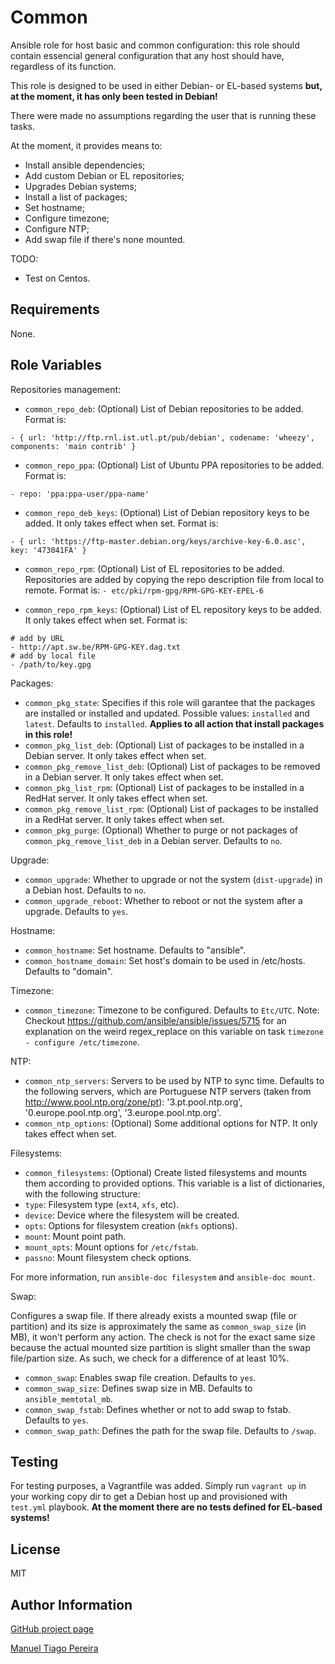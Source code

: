 Common
========

Ansible role for host basic and common configuration: this role should contain essencial general configuration that any host should have, regardless of its function.

This role is designed to be used in either Debian- or EL-based systems **but, at the moment, it has only been tested in Debian!**

There were made no assumptions regarding the user that is running these tasks.

At the moment, it provides means to:

* Install ansible dependencies;
* Add custom Debian or EL repositories;
* Upgrades Debian systems;
* Install a list of packages;
* Set hostname;
* Configure timezone;
* Configure NTP;
* Add swap file if there's none mounted.

TODO:

* Test on Centos.

Requirements
------------

None.

Role Variables
--------------

Repositories management:

* `common_repo_deb`: (Optional) List of Debian repositories to be added. Format is:
```
- { url: 'http://ftp.rnl.ist.utl.pt/pub/debian', codename: 'wheezy', components: 'main contrib' }
```
* `common_repo_ppa`: (Optional) List of Ubuntu PPA repositories to be added. Format is:
```
- repo: 'ppa:ppa-user/ppa-name'
```
* `common_repo_deb_keys`: (Optional) List of Debian repository keys to be added. It only takes effect when set. Format is:
```
- { url: 'https://ftp-master.debian.org/keys/archive-key-6.0.asc', key: '473041FA' }
```

* `common_repo_rpm`: (Optional) List of EL repositories to be added. Repositories are added by copying the repo description file from local to remote. Format is:
```- etc/pki/rpm-gpg/RPM-GPG-KEY-EPEL-6```

* `common_repo_rpm_keys`: (Optional) List of EL repository keys to be added. It only takes effect when set. Format is:
```
# add by URL
- http://apt.sw.be/RPM-GPG-KEY.dag.txt
# add by local file
- /path/to/key.gpg
```

Packages:

* `common_pkg_state`: Specifies if this role will garantee that the packages are installed or installed and updated. Possible values: `installed` and `latest`. Defaults to `installed`. **Applies to all action that install packages in this role!**
* `common_pkg_list_deb`: (Optional) List of packages to be installed in a Debian server. It only takes effect when set.
* `common_pkg_remove_list_deb`: (Optional) List of packages to be removed in a Debian server. It only takes effect when set.
* `common_pkg_list_rpm`: (Optional) List of packages to be installed in a RedHat server. It only takes effect when set.
* `common_pkg_remove_list_rpm`: (Optional) List of packages to be installed in a RedHat server. It only takes effect when set.
* `common_pkg_purge`: (Optional) Whether to purge or not packages of `common_pkg_remove_list_deb` in a Debian server. Defaults to `no`.

Upgrade:

* `common_upgrade`: Whether to upgrade or not the system (`dist-upgrade`) in a Debian host. Defaults to `no`.
* `common_upgrade_reboot`: Whether to reboot or not the system after a upgrade. Defaults to `yes`.

Hostname:

* `common_hostname`: Set hostname. Defaults to "ansible".
* `common_hostname_domain`: Set host's domain to be used in /etc/hosts. Defaults to "domain".

Timezone:

* `common_timezone`: Timezone to be configured. Defaults to `Etc/UTC`. Note: Checkout https://github.com/ansible/ansible/issues/5715 for an explanation on the weird regex_replace on this variable on task `timezone - configure /etc/timezone`.

NTP:

* `common_ntp_servers`: Servers to be used by NTP to sync time. Defaults to the following servers, which are Portuguese NTP servers (taken from http://www.pool.ntp.org/zone/pt): '3.pt.pool.ntp.org', '0.europe.pool.ntp.org', '3.europe.pool.ntp.org'.
* `common_ntp_options`: (Optional) Some additional options for NTP. It only takes effect when set.

Filesystems:

* `common_filesystems`: (Optional) Create listed filesystems and mounts them according to provided options. This variable is a list of dictionaries, with the following structure:
* `type`: Filesystem type (`ext4`, `xfs`, etc).
* `device`: Device where the filesystem will be created.
* `opts`: Options for filesystem creation (`mkfs` options).
* `mount`: Mount point path.
* `mount_opts`: Mount options for `/etc/fstab`.
* `passno`: Mount filesystem check options.

For more information, run `ansible-doc filesystem` and `ansible-doc mount`.

Swap:

Configures a swap file. If there already exists a mounted swap (file or partition) and its size is approximately the same as `common_swap_size` (in MB), it won't perform any action.
The check is not for the exact same size because the actual mounted size partition is slight smaller than the swap file/partion size. As such, we check for a difference of at least 10%.

* `common_swap`: Enables swap file creation. Defaults to `yes`.
* `common_swap_size`: Defines swap size in MB. Defaults to `ansible_memtotal_mb`.
* `common_swap_fstab`: Defines whether or not to add swap to fstab. Defaults to `yes`.
* `common_swap_path`: Defines the path for the swap file. Defaults to `/swap`.

Testing
-------

For testing purposes, a Vagrantfile was added. Simply run ```vagrant up``` in your working copy dir to get a Debian host up and provisioned with ```test.yml``` playbook. **At the moment there are no tests defined for EL-based systems!**

License
-------

MIT

Author Information
------------------

[GitHub project page](https://github.com/mtpereira/ansible-common)

[Manuel Tiago Pereira](http://mtpereira.github.io)
